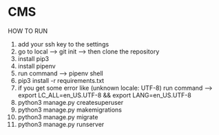 # CMS

HOW TO RUN

1. add your ssh key to the settings
2. go to local --> git init --> then clone the repository
3. install pip3
4. install pipenv
5. run command --> pipenv shell
6. pip3 install -r requirements.txt
7. if you get some error like (unknown locale: UTF-8) run command --> export LC_ALL=en_US.UTF-8 && export LANG=en_US.UTF-8
8. python3 manage.py createsuperuser
9. python3 manage.py makemigrations
10. python3 manage.py migrate
11. python3 manage.py runserver
